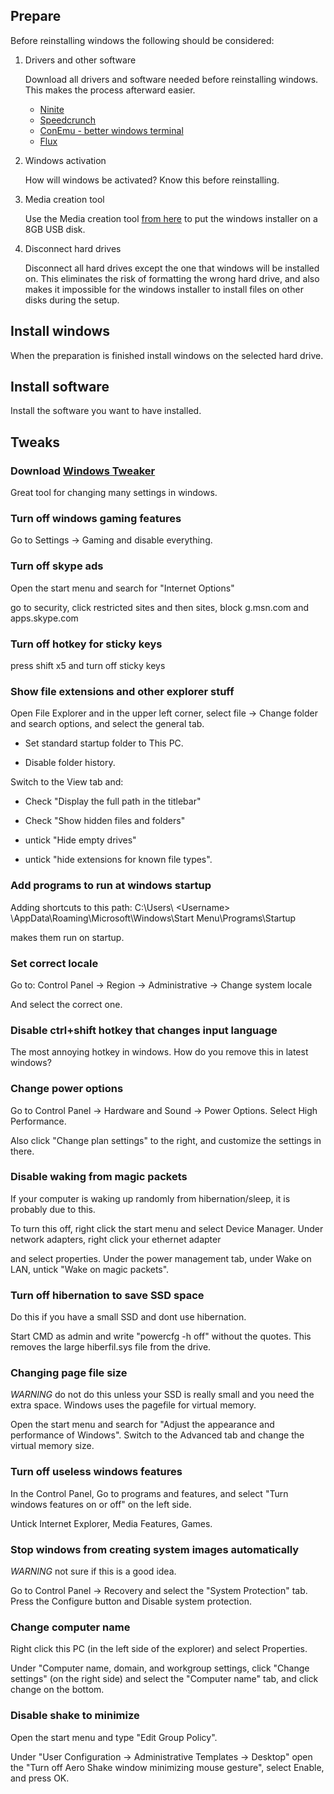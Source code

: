 ## Prepare
Before reinstalling windows the following should be considered:

1. Drivers and other software
   
   Download all drivers and software needed before reinstalling windows. This makes the process afterward easier.
   * [Ninite](https://ninite.com/)
   * [Speedcrunch](http://www.speedcrunch.org/)
   * [ConEmu - better windows terminal](https://conemu.github.io/)
   * [Flux](https://justgetflux.com/)
  
2. Windows activation

   How will windows be activated? Know this before reinstalling.
  
3. Media creation tool

   Use the Media creation tool [from here](https://www.microsoft.com/sv-se/software-download/windows10) to put the windows installer on a 8GB USB disk.
  
4. Disconnect hard drives

   Disconnect all hard drives except the one that windows will be installed on. This eliminates the risk of formatting the wrong hard drive, and also makes it impossible for the windows installer to install files on other disks during the setup.
  
## Install windows
When the preparation is finished install windows on the selected hard drive.

## Install software
Install the software you want to have installed.

## Tweaks

### Download [Windows Tweaker](https://www.thewindowsclub.com/ultimate-windows-tweaker-4-windows-10)

  Great tool for changing many settings in windows.

### Turn off windows gaming features

  Go to Settings -> Gaming and disable everything.
  
  
### Turn off skype ads

  Open the start menu and search for "Internet Options" 
  
  go to security, click restricted sites and then sites, block g.msn.com and apps.skype.com

  
### Turn off hotkey for sticky keys
   
  press shift x5 and turn off sticky keys
   
   
### Show file extensions and other explorer stuff
   
  Open File Explorer and in the upper left corner, select file -> Change folder and search options, and select the general tab.
  
  * Set standard startup folder to This PC. 
  
  * Disable folder history.
  
  Switch to the View tab and:  
  
  * Check "Display the full path in the titlebar"
  
  * Check "Show hidden files and folders"
  
  * untick "Hide empty drives"

  * untick "hide extensions for known file types".
  
   
### Add programs to run at windows startup

  Adding shortcuts to this path: C:\Users\ \<Username\> \AppData\Roaming\Microsoft\Windows\Start Menu\Programs\Startup
  
  makes them run on startup.
  
  
### Set correct locale
  
  Go to: Control Panel -> Region -> Administrative -> Change system locale
  
  And select the correct one.
  
  
### Disable ctrl+shift hotkey that changes input language

  The most annoying hotkey in windows. How do you remove this in latest windows?
  

### Change power options
  
  Go to Control Panel -> Hardware and Sound -> Power Options. Select High Performance.
  
  Also click "Change plan settings" to the right, and customize the settings in there. 
  
  
### Disable waking from magic packets

  If your computer is waking up randomly from hibernation/sleep, it is probably due to this.
  
  To turn this off, right click the start menu and select Device Manager. Under network adapters, right click your ethernet adapter
  
  and select properties. Under the power management tab, under Wake on LAN, untick "Wake on magic packets".
  
  
### Turn off hibernation to save SSD space

  Do this if you have a small SSD and dont use hibernation.
  
  Start CMD as admin and write "powercfg -h off" without the quotes. This removes the large hiberfil.sys file from the drive.
  

### Changing page file size

  *WARNING* do not do this unless your SSD is really small and you need the extra space. Windows uses the pagefile for virtual memory.
  
  Open the start menu and search for "Adjust the appearance and performance of Windows". Switch to the Advanced tab and change the virtual memory size.
  

### Turn off useless windows features

  In the Control Panel, Go to programs and features, and select "Turn windows features on or off" on the left side.
  
  Untick Internet Explorer, Media Features, Games.
  
  
### Stop windows from creating system images automatically

  *WARNING* not sure if this is a good idea.

  Go to Control Panel -> Recovery and select the "System Protection" tab. Press the Configure button and Disable system protection.
  
  
### Change computer name
  
  Right click this PC (in the left side of the explorer) and select Properties. 
  
  Under "Computer name, domain, and workgroup settings, click "Change settings" (on the right side) and select the "Computer name" tab, and click change on the bottom.
  
  
### Disable shake to minimize
  
  Open the start menu and type "Edit Group Policy".
  
  Under "User Configuration -> Administrative Templates -> Desktop" open the "Turn off Aero Shake window minimizing mouse gesture", select Enable, and press OK.
  
  


  
  

  
  
  
  

  
  
  







